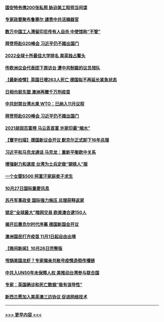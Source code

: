 #### [国安特务携200张私照 胁迫美工程师当间谍](../pages/prog202/a103253025.md?t=10280950) 
#### [专家政要聚布鲁塞尔 谴责中共活摘器官](../pages/prog202/a103253974.md?t=10280950) 
#### [数万中国工人滞留印尼传有人自杀 中使馆称“不管”](../pages/prog202/a103253959.md?t=10280950) 
#### [拜登将赴G20峰会 习近平仍不踏出国门](../pages/prog202/a103253997.md?t=10280950) 
#### [2022全球十所最佳大学排名 美英独占鳌头](../pages/prog202/a103253928.md?t=10280950) 
#### [传欧洲议会代表团下周访台 遭中共制裁的议员领队](../pages/prog202/a103253698.md?t=10280950) 
#### [【最新疫情】英国日增263人死亡 德国拟不再延长紧急状态](../pages/prog202/a103253740.md?t=10280950) 
#### [日相也挺东盟 澳洲再赠千万剂疫苗](../pages/prog202/a103253710.md?t=10280950) 
#### [中共封禁台湾水果 WTO：已纳入11月议程](../pages/prog202/a103253642.md?t=10280950) 
#### [拜登将赴G20峰会 习近平仍不踏出国门](../pages/prog202/a103253644.md?t=10280950) 
#### [2021胡润百富榜 马云丢首富 许家印最“缩水”](../pages/prog202/a103253655.md?t=10280950) 
#### [【寰宇扫描】德国新议会开议 默克尔正式卸下16年总理](../pages/prog202/a103253640.md?t=10280950) 
#### [习近平和马克龙通话 马克龙：重新平衡欧中关系](../pages/prog202/a103253638.md?t=10280950) 
#### [增强耐力和速度 台湾为士兵定做“钢铁人”服](../pages/prog202/a103253564.md?t=10280950) 
#### [一个女婴$500 阿富汗家庭卖子求生](../pages/prog202/a103253570.md?t=10280950) 
#### [10月27日国际重要讯息](../pages/prog202/a103253497.md?t=10280950) 
#### [苏丹军事政变 国际强力施压 总理获释返家](../pages/prog202/a103253355.md?t=10280950) 
#### [锁定“全球最大”暗网交易 欧美澳合逮150人](../pages/prog202/a103253320.md?t=10280950) 
#### [揭开后墨克尔时代序幕 德国新国会开议](../pages/prog202/a103253301.md?t=10280950) 
#### [澳洲国民打齐疫苗 11月1日起自由出境](../pages/prog202/a103253250.md?t=10280950) 
#### [【晚间新闻】10月26日完整版](../pages/prog202/a103253157.md?t=10280950) 
#### [甩锅美国龙虾？专家揭亲共账号疫情造假传播链](../pages/prog202/a103253012.md?t=10280950) 
#### [中共入UN50年未保障人权 美推动台湾参与联合国](../pages/prog202/a103252956.md?t=10280950) 
#### [专家：英国确诊和死亡数据“极有误导性”](../pages/prog202/a103252927.md?t=10280950) 
#### [新西兰愿加入美英澳三边协议 促进网络技术](../pages/prog202/a103252925.md?t=10280950) 

----
#### [ >>> 更早内容 <<< ](../indexes/prog202-earlier.md)
